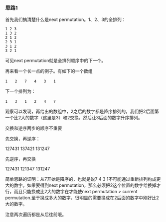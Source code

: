 ### 思路1

首先我们搞清楚什么是next permutation。1、2、3的全排列：

```
1 2 3
1 3 2
2 1 3
2 3 1
3 1 2
3 2 1
```

可见next permutation就是全排列顺序中的下一个。

再来看一个长一点的例子。有如下的一个数组

```
1　　2　　7　　4　　3　　1
```

下一个排列为：

```
1　　3　　1　　2　　4　　7
```

观察可以发现，再给出的数组中，2之后的数字都是降序排列的，我们把2后面第一个比2大的数字（这里是3）和2交换，然后让3后面的数字升序排列。

交换和逆序两步的顺序不重要

先交换，再逆序：

127431
137421
131247

先逆序，再交换

127431
121347
131247



简单思路的证明：从7开始是降序的，也就是说7 4 3 1不可能通过重新排列构成更大的数字。如果要得到next permutation，那么必须把2这个位置的数字给换掉才行，而且只能换成比2大的数字在才能使next permutation > current permutation.至于换成多大的数字，很明显的需要换成在2后面的数字中刚好比2大的数字。

注意两次遍历都是从后往前哦。
